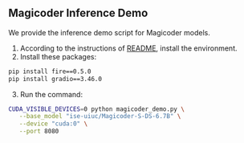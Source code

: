 ## Magicoder Inference Demo

We provide the inference demo script for Magicoder models.
1. According to the instructions of [README](https://github.com/ise-uiuc/magicoder/blob/main/README.md), install the environment.
2. Install these packages:
```bash
pip install fire==0.5.0
pip install gradio==3.46.0
```
3. Run the command:
```bash
CUDA_VISIBLE_DEVICES=0 python magicoder_demo.py \
   --base_model "ise-uiuc/Magicoder-S-DS-6.7B" \
   --device "cuda:0" \
   --port 8080
```
